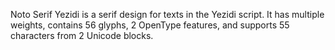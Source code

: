 Noto Serif Yezidi is a serif design for texts in the Yezidi script. It has multiple weights, contains 56 glyphs, 2 OpenType features, and supports 55 characters from 2 Unicode blocks.